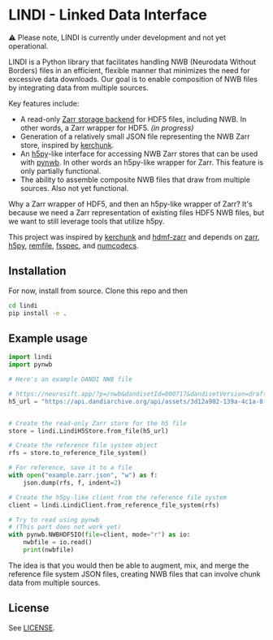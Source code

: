 # LINDI - Linked Data Interface

:warning: Please note, LINDI is currently under development and not yet operational.

LINDI is a Python library that facilitates handling NWB (Neurodata Without Borders) files in an efficient, flexible manner that minimizes the need for excessive data downloads. Our goal is to enable composition of NWB files by integrating data from multiple sources.

Key features include:

- A read-only [Zarr storage backend](https://zarr.readthedocs.io/en/stable/) for HDF5 files, including NWB. In other words, a Zarr wrapper for HDF5. *(in progress)*
- Generation of a relatively small JSON file representing the NWB Zarr store, inspired by [kerchunk](https://github.com/fsspec/kerchunk).
- An [h5py](https://www.h5py.org/)-like interface for accessing NWB Zarr stores that can be used with [pynwb](https://pynwb.readthedocs.io/en/stable/). In other words an h5py-like wrapper for Zarr. This feature is only partially functional.
- The ability to assemble composite NWB files that draw from multiple sources. Also not yet functional.

Why a Zarr wrapper of HDF5, and then an h5py-like wrapper of Zarr? It's because we need a Zarr representation of existing files HDF5 NWB files, but we want to still leverage tools that utilize h5py.

This project was inspired by [kerchunk](https://github.com/fsspec/kerchunk) and [hdmf-zarr](https://hdmf-zarr.readthedocs.io/en/latest/index.html) and depends on [zarr](https://zarr.readthedocs.io/en/stable/), [h5py](https://www.h5py.org/), [remfile](https://github.com/magland/remfile), [fsspec](https://filesystem-spec.readthedocs.io/en/latest/), and [numcodecs](https://numcodecs.readthedocs.io/en/stable/).

## Installation

For now, install from source. Clone this repo and then

```bash
cd lindi
pip install -e .
```

## Example usage

```python
import lindi
import pynwb

# Here's an example DANDI NWB file

# https://neurosift.app/?p=/nwb&dandisetId=000717&dandisetVersion=draft&url=https://api.dandiarchive.org/api/assets/3d12a902-139a-4c1a-8fd0-0a7faf2fb223/download/
h5_url = "https://api.dandiarchive.org/api/assets/3d12a902-139a-4c1a-8fd0-0a7faf2fb223/download/"


# Create the read-only Zarr store for the h5 file
store = lindi.LindiH5Store.from_file(h5_url)

# Create the reference file system object
rfs = store.to_reference_file_system()

# For reference, save it to a file
with open("example.zarr.json", "w") as f:
    json.dump(rfs, f, indent=2)

# Create the h5py-like client from the reference file system
client = lindi.LindiClient.from_reference_file_system(rfs)

# Try to read using pynwb
# (This part does not work yet)
with pynwb.NWBHDF5IO(file=client, mode="r") as io:
    nwbfile = io.read()
    print(nwbfile)
```

The idea is that you would then be able to augment, mix, and merge the reference file system JSON files, creating NWB files that can involve chunk data from multiple sources.

## License

See [LICENSE](LICENSE).
